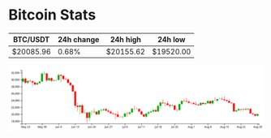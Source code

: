 # Bitcoin Stats

BTC/USDT|24h change|24h high|24h low|
|---|---|---|---|
|$20085.96|0.68%|$20155.62|$19520.00|

<img src="./chart.svg">
